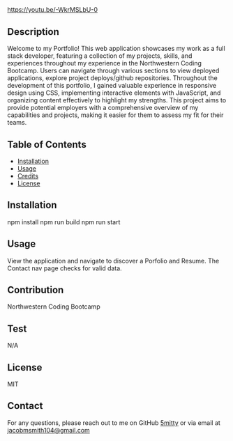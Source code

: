 ## <MYPORTOLIO>

https://youtu.be/-WkrMSLbU-0

## Description

Welcome to my Portfolio! This web application showcases my work as a full stack developer, featuring a collection of my projects, skills, and experiences throughout my experience in the Northwestern Coding Bootcamp. Users can navigate through various sections to view deployed applications, explore project deploys/github repositories. Throughout the development of this portfolio, I gained valuable experience in responsive design using CSS, implementing interactive elements with JavaScript, and organizing content effectively to highlight my strengths. This project aims to provide potential employers with a comprehensive overview of my capabilities and projects, making it easier for them to assess my fit for their teams.

## Table of Contents

- [Installation](#installation)
- [Usage](#usage)
- [Credits](#credits)
- [License](#license)

## Installation

npm install  npm run build npm run start

## Usage

View the application and navigate to discover a Porfolio and Resume. The Contact nav page checks for valid data.

## Contribution

Northwestern Coding Bootcamp

## Test

N/A

## License

MIT

## Contact

For any questions, please reach out to me on GitHub [5mitty](https://github.com/5mitty) or via email at jacobmsmith104@gmail.com